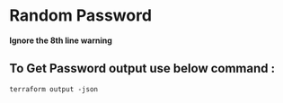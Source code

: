 # Random Password 

**Ignore the 8th line warning** 

## To Get Password output use below command :

``terraform output -json``
